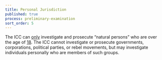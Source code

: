 ```yaml
---
title: Personal Jurisdiction
published: true
process: preliminary-examination
sort_order: 5
---
```



The ICC can <u>only</u> investigate and prosecute “natural persons” who are over the age of <u>18</u>. The ICC cannot investigate or prosecute governments, corporations, political parties, or rebel movements, but may investigate individuals personally who are members of such groups.